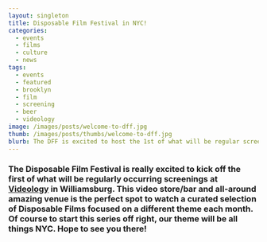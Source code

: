```yaml
---
layout: singleton
title: Disposable Film Festival in NYC!
categories:
  - events
  - films
  - culture
  - news
tags:
  - events
  - featured
  - brooklyn
  - film 
  - screening 
  - beer
  - videology
image: /images/posts/welcome-to-dff.jpg
thumb: /images/posts/thumbs/welcome-to-dff.jpg
blurb: The DFF is excited to host the 1st of what will be regular screenings at Videology in Williamsburg. The debut event will be held on June 5th. Free! 
---
```



### The Disposable Film Festival is really excited to kick off the first of what will be regularly occurring screenings at [Videology] in Williamsburg. This video store/bar and all-around amazing venue is the perfect spot to watch a curated selection of Disposable Films focused on a different theme each month. Of course to start this series off right, our theme will be all things NYC. Hope to see you there! 

[videology]:http://www.videology.info
